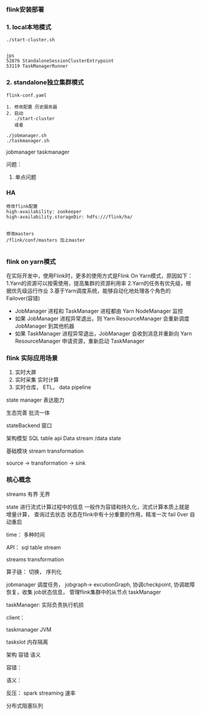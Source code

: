 ### flink安装部署

### 1. local本地模式



```shell
./start-cluster.sh


jps
52876 StandaloneSessionClusterEntrypoint
53119 TaskManagerRunner

```



### 2. standalone独立集群模式

`flink-conf.yaml`



```shell
1. 修改配置 历史服务器
2. 启动
   ./start-cluster
   或者

./jobmanager.sh
./taskmanager.sh
```




jobmanager
taskmanager


问题：
1. 单点问题


### HA

```shell
修改flink配置
high-availability: zookeeper
high-availability.storageDir: hdfs:///flink/ha/


修改masters
/flink/conf/masters 加上master


```



### flink on yarn模式
在实际开发中，使用Flink时，更多的使用方式是Flink On Yarn模式，原因如下：
1.Yarn的资源可以按需使用，提高集群的资源利用率
2.Yarn的任务有优先级，根据优先级运行作业
3.基于Yarn调度系统，能够自动化地处理各个角色的 Failover(容错)
* JobManager 进程和 TaskManager 进程都由 Yarn NodeManager 监控
* 如果 JobManager 进程异常退出，则 Yarn ResourceManager 会重新调度 JobManager 到其他机器
* 如果 TaskManager 进程异常退出，JobManager 会收到消息并重新向 Yarn ResourceManager 申请资源，重新启动 TaskManager






### flink 实际应用场景

1. 实时大屏
2. 实时采集 实时计算
3. 实时仓库， ETL， data pipeline



state manager
表达能力

生态完善
批流一体


stateBackend 
窗口



架构模型
SQL
table api
Data stream /data state


基础模块 
stream 
transformation


source -> transformation -> sink




### 核心概念

streams
    有界 无界

state
   进行流式计算过程中的信息
一般作为容错和持久化，流式计算本质上就是 增量计算， 查询过去状态
状态在flink中有十分重要的作用，精准一次
fail 0ver  自动重启


time： 
    多种时间 

API：
    sql table stream

streams transformation 


算子链： 切换， 序列化


jobmanager
    调度任务， jobgraph-> excutionGraph, 协调checkpoint, 协调故障恢复，收集
job状态信息， 管理flink集群中的从节点 taskManager

taskManager: 实际负责执行机损

client： 


taskmanager JVM 

taskslot 内存隔离


架构 容错 语义

容错：
    

语义： 

反压： 
    spark streaming 速率

分布式阻塞队列


    

